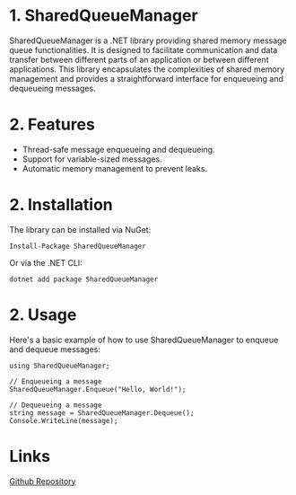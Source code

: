 # 1. SharedQueueManager

SharedQueueManager is a .NET library providing shared memory message queue functionalities. It is designed to facilitate communication and data transfer between different parts of an application or between different applications. This library encapsulates the complexities of shared memory management and provides a straightforward interface for enqueueing and dequeueing messages.

# 2. Features

* Thread-safe message enqueueing and dequeueing.
* Support for variable-sized messages.
* Automatic memory management to prevent leaks.

# 2. Installation

The library can be installed via NuGet:


```
Install-Package SharedQueueManager
```

Or via the .NET CLI:

```
dotnet add package SharedQueueManager
```

# 2. Usage

Here's a basic example of how to use SharedQueueManager to enqueue and dequeue messages:

```
using SharedQueueManager;

// Enqueueing a message
SharedQueueManager.Enqueue("Hello, World!");

// Dequeueing a message
string message = SharedQueueManager.Dequeue();
Console.WriteLine(message);

```

# Links

[Github Repository](https://github.com/nataliaRabelo/SharedMemoryQueue/tree/master)